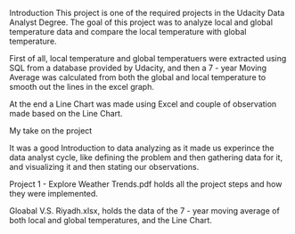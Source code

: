 Introduction
This project is one of the required projects in the Udacity Data Analyst Degree. The goal of this project was to analyze local and global temperature data and compare the local temperature with global temperature.

First of all, local temperature and global temperatuers were extracted using SQL from a database provided by Udacity, and then a 7 - year Moving Average was calculated from both the global and local temperature to smooth out the lines in the excel graph.

At the end a Line Chart was made using Excel and couple of observation made based on the Line Chart.

My take on the project

It was a good Introduction to data analyzing as it made us experince the data analyst cycle, like defining the problem and then gathering data for it, and visualizing it and then stating our observations.

Project 1 - Explore Weather Trends.pdf  holds all the project steps and how they were implemented.

Gloabal V.S. Riyadh.xlsx, holds the data of the 7 - year moving average of both local and global temperatures, and the Line Chart.
